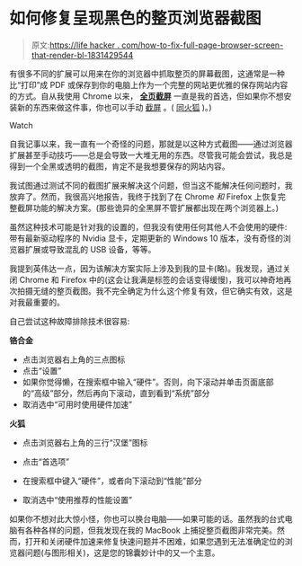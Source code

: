# 如何修复呈现黑色的整页浏览器截图

> 原文:[https://life hacker . com/how-to-fix-full-page-browser-screen-that-render-bl-1831429544](https://lifehacker.com/how-to-fix-full-page-browser-screenshots-that-render-bl-1831429544)

有很多不同的扩展可以用来在你的浏览器中抓取整页的屏幕截图，这通常是一种比“打印”成 PDF 或保存到你的电脑上作为一个完整的网站更优雅的保存网站内容的方式。自从我使用 Chrome 以来， [**全页截屏**](https://chrome.google.com/webstore/detail/full-page-screen-capture/fdpohaocaechififmbbbbbknoalclacl) 一直是我的首选，但如果你不想安装新的东西来做这件事，你也可以手动 [截屏](https://developers.google.com/web/updates/2017/04/devtools-release-notes#screenshots) 。( [同火狐](https://stackoverflow.com/questions/13158083/take-a-full-page-screenshot-with-firefox-on-the-command-line) )。)

Watch

自我记事以来，我一直有一个奇怪的问题，那就是以这种方式截图——通过浏览器扩展甚至手动技巧——总是会导致一大堆无用的东西。尽管我可能会尝试，我总是得到一个全黑或透明的截图，肯定不是我想要保存的网站内容。

我试图通过测试不同的截图扩展来解决这个问题，但当这不能解决任何问题时，我放弃了。然而，我很高兴地报告，我终于找到了在 Chrome *和* Firefox 上恢复完整截屏功能的解决方案。(那些诡异的全黑屏不管扩展都出现在两个浏览器上。)

虽然这种技术可能是针对我的设置的，但我没有使用任何其他人不会使用的硬件:带有最新驱动程序的 Nvidia 显卡，定期更新的 Windows 10 版本，没有奇怪的浏览器扩展或导致混乱的 USB 设备，等等。

我提到英伟达一点，因为该解决方案实际上涉及到我的显卡(略)。我发现，通过关闭 Chrome 和 Firefox 中的(这会让我满是标签的会话变得缓慢)，我可以神奇地再次拍摄无缝的整页截图。我不完全确定为什么这个修复有效，但它确实有效，这是对我最重要的。

自己尝试这种故障排除技术很容易:

**铬合金**

*   点击浏览器右上角的三点图标
*   点击“设置”
*   如果你觉得懒，在搜索框中输入“硬件”。否则，向下滚动并单击页面底部的“高级”部分，然后再向下滚动，直到看到“系统”部分
*   取消选中“可用时使用硬件加速”

**火狐**

*   点击浏览器右上角的三行“汉堡”图标

*   点击“首选项”
*   在搜索框中键入“硬件”，或者向下滚动到“性能”部分
*   取消选中“使用推荐的性能设置”

如果你不想对此大惊小怪，你也可以换台电脑——如果可能的话。虽然我的台式电脑有各种各样的问题，但我发现在我的 MacBook 上捕捉整页截图非常完美。然而，打开和关闭硬件加速来修复快速问题并不困难，如果您遇到无法准确定位的浏览器问题(与图形相关)，这是您的锦囊妙计中的又一个主意。